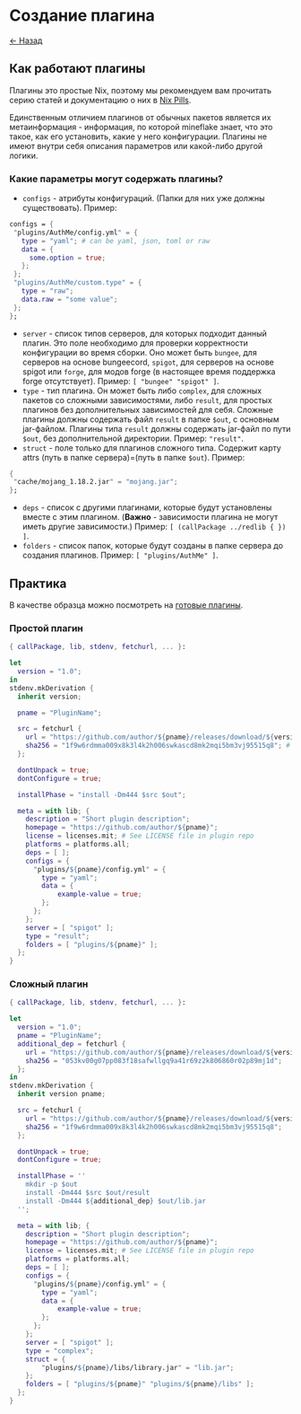 # Создание плагина

[<- Назад](./README.md)

## Как работают плагины

Плагины это простые Nix, поэтому мы рекомендуем вам прочитать серию статей и документацию о них в
[Nix Pills](https://nixos.org/guides/nix-pills/).

Единственным отличием плагинов от обычных пакетов является их метаинформация - информация, по которой mineflake знает, что
это такое, как его установить, какие у него конфигурации. Плагины не имеют внутри себя описания параметров или какой-либо
другой логики.

### Какие параметры могут содержать плагины?

- `configs` - атрибуты конфигураций. (Папки для них уже должны существовать). Пример:

 ```nix
configs = {
  "plugins/AuthMe/config.yml" = {
    type = "yaml"; # can be yaml, json, toml or raw
    data = {
      some.option = true;
    };
  };
  "plugins/AuthMe/custom.type" = {
    type = "raw";
    data.raw = "some value";
  };
};
 ```

- `server` - список типов серверов, для которых подходит данный плагин. Это поле необходимо для проверки корректности конфигурации во время сборки. Оно может быть `bungee`, для серверов на основе bungeecord, `spigot`, для серверов на основе spigot или `forge`, для модов forge (в настоящее время поддержка forge отсутствует). Пример: `[ "bungee" "spigot" ]`.
- `type` - тип плагина. Он может быть либо `complex`, для сложных пакетов со сложными зависимостями, либо `result`, для простых плагинов без дополнительных зависимостей для себя. Сложные плагины должны содержать файл `result` в папке `$out`, с основным jar-файлом. Плагины типа `result` должны содержать jar-файл по пути `$out`, без дополнительной директории. Пример: `"result"`.
- `struct` - поле только для плагинов сложного типа. Содержит карту attrs (путь в папке сервера)=(путь в папке `$out`). Пример:

 ```nix
{
  "cache/mojang_1.18.2.jar" = "mojang.jar";
};
 ```

- `deps` - список с другими плагинами, которые будут установлены вместе с этим плагином. (**Важно** - зависимости плагина не могут иметь другие зависимости.) Пример: `[ (callPackage ../redlib { }) ]`.
- `folders` - список папок, которые будут созданы в папке сервера до создания плагинов. Пример: `[ "plugins/AuthMe" ]`.

## Практика

В качестве образца можно посмотреть на [готовые плагины](https://git.frsqr.xyz/firesquare/mineflake/src/branch/main/pkgs/spigot/plugins).

### Простой плагин

```nix
{ callPackage, lib, stdenv, fetchurl, ... }:

let
  version = "1.0";
in
stdenv.mkDerivation {
  inherit version;

  pname = "PluginName";

  src = fetchurl {
    url = "https://github.com/author/${pname}/releases/download/${version}/${pname}-${version}.jar";
    sha256 = "1f9w6rdmma009x8k3l4k2h006swkascd8mk2mqi5bm3vj95515q8"; # You can get this hash via the command "nix-prefetch-url <file link>"
  };

  dontUnpack = true;
  dontConfigure = true;

  installPhase = "install -Dm444 $src $out";

  meta = with lib; {
    description = "Short plugin description";
    homepage = "https://github.com/author/${pname}";
    license = licenses.mit; # See LICENSE file in plugin repo
    platforms = platforms.all;
    deps = [ ];
    configs = {
      "plugins/${pname}/config.yml" = {
        type = "yaml";
        data = {
            example-value = true;
        };
      };
    };
    server = [ "spigot" ];
    type = "result";
    folders = [ "plugins/${pname}" ];
  };
}
```

### Сложный плагин

```nix
{ callPackage, lib, stdenv, fetchurl, ... }:

let
  version = "1.0";
  pname = "PluginName";
  additional_dep = fetchurl {
    url = "https://github.com/author/${pname}/releases/download/${version}/${pname}-${version}-lib.jar";
    sha256 = "053kv00g07pp083f18safwllgq9a41r69z2k806860r02p89mj1d";
  };
in
stdenv.mkDerivation {
  inherit version pname;

  src = fetchurl {
    url = "https://github.com/author/${pname}/releases/download/${version}/${pname}-${version}.jar";
    sha256 = "1f9w6rdmma009x8k3l4k2h006swkascd8mk2mqi5bm3vj95515q8";
  };

  dontUnpack = true;
  dontConfigure = true;

  installPhase = ''
    mkdir -p $out
    install -Dm444 $src $out/result
    install -Dm444 ${additional_dep} $out/lib.jar
  '';

  meta = with lib; {
    description = "Short plugin description";
    homepage = "https://github.com/author/${pname}";
    license = licenses.mit; # See LICENSE file in plugin repo
    platforms = platforms.all;
    deps = [ ];
    configs = {
      "plugins/${pname}/config.yml" = {
        type = "yaml";
        data = {
            example-value = true;
        };
      };
    };
    server = [ "spigot" ];
    type = "complex";
    struct = {
        "plugins/${pname}/libs/library.jar" = "lib.jar";
    };
    folders = [ "plugins/${pname}" "plugins/${pname}/libs" ];
  };
}
```
